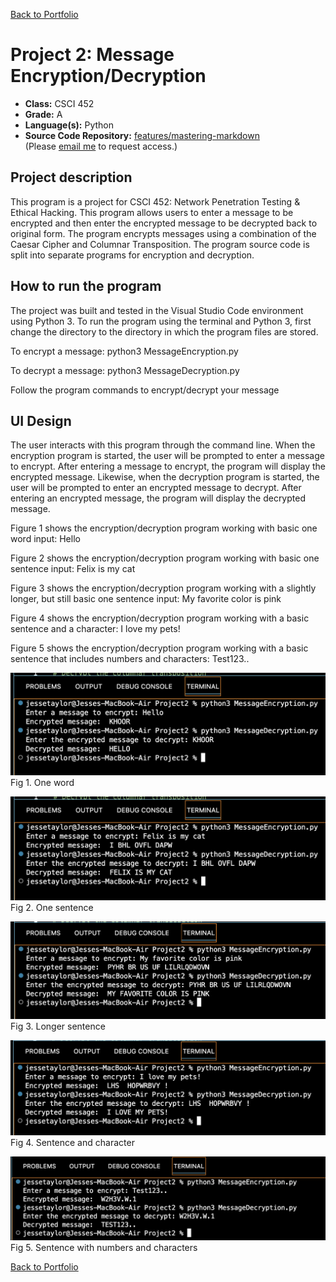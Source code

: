 [Back to Portfolio](./)

Project 2: Message Encryption/Decryption
===============

-   **Class:** CSCI 452
-   **Grade:** A
-   **Language(s):** Python
-   **Source Code Repository:** [features/mastering-markdown](https://github.com/JessicaTaylor7/Encryption-Decryption)  
    (Please [email me](mailto:JMTaylor2@csustudent.net?subject=GitHub%20Access) to request access.)

## Project description

This program is a project for CSCI 452: Network Penetration Testing & Ethical Hacking. This program allows users to enter a message to be encrypted and then enter the encrypted message to be decrypted back to original form. The program encrypts messages using a combination of the Caesar Cipher and Columnar Transposition. The program source code is split into separate programs for encryption and decryption. 

## How to run the program

The project was built and tested in the Visual Studio Code environment using Python 3. To run the program using the terminal and Python 3, first change the directory to the directory in which the program files are stored. 

To encrypt a message: python3 MessageEncryption.py

To decrypt a message: python3 MessageDecryption.py

Follow the program commands to encrypt/decrypt your message


## UI Design

The user interacts with this program through the command line. When the encryption program is started, the user will be prompted to enter a message to encrypt. After entering a message to encrypt, the program will display the encrypted message. Likewise, when the decryption program is started, the user will be prompted to enter an encrypted message to decrypt. After entering an encrypted message, the program will display the decrypted message. 

Figure 1 shows the encryption/decryption program working with basic one word input: Hello

Figure 2 shows the encryption/decryption program working with basic one sentence input: Felix is my cat

Figure 3 shows the encryption/decryption program working with a slightly longer, but still basic one sentence input: My favorite color is pink

Figure 4 shows the encryption/decryption program working with a basic sentence and a character: I love my pets!

Figure 5 shows the encryption/decryption program working with a basic sentence that includes numbers and characters: Test123.. 

![screenshot](images/Project2/OneWord.png)
Fig 1. One word

![screenshot](images/Project2/BasicSentenceToo.png)  
Fig 2. One sentence

![screenshot](images/Project2/BasicSentence.png)  
Fig 3. Longer sentence

![screenshot](images/Project2/Character.png)  
Fig 4. Sentence and character

![screenshot](images/Project2/Numbers.png)  
Fig 5. Sentence with numbers and characters


[Back to Portfolio](./)
